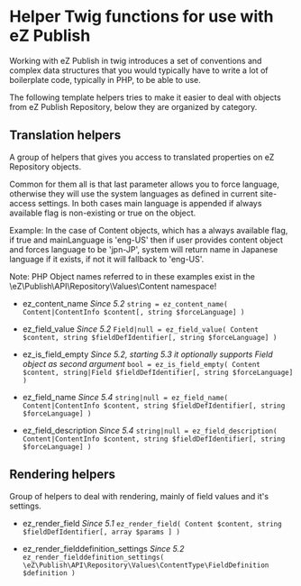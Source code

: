 # Helper Twig functions for use with eZ Publish

Working with eZ Publish in twig introduces a set of conventions and complex data structures that
you would typically have to write a lot of boilerplate code, typically in PHP, to be able to use.

The following template helpers tries to make it easier to deal with objects from eZ Publish Repository,
below they are organized by category.


## Translation helpers

A group of helpers that gives you access to translated properties on eZ Repository objects.

Common for them all is that last parameter allows you to force language, otherwise they will use
the system languages as defined in current site-access settings. In both cases main language is appended
if always available flag is non-existing or true on the object.

Example: In the case of Content objects, which has a always available flag, if true and mainLanguage is 'eng-US' then
         if user provides content object and forces language to be 'jpn-JP', system will return name in Japanese
         language if it exists, if not it will fallback to 'eng-US'.

Note: PHP Object names referred to in these examples exist in the \eZ\Publish\API\Repository\Values\Content namespace!

* ez_content_name
  _Since 5.2_
  `string = ez_content_name( Content|ContentInfo $content[, string $forceLanguage] )`

* ez_field_value
  _Since 5.2_
  `Field|null = ez_field_value( Content $content, string $fieldDefIdentifier[, string $forceLanguage] )`

* ez_is_field_empty
  _Since 5.2, starting 5.3 it optionally supports Field object as second argument_
  `bool = ez_is_field_empty( Content $content, string|Field $fieldDefIdentifier[, string $forceLanguage] )`

* ez_field_name
  _Since 5.4_
  `string|null = ez_field_name( Content|ContentInfo $content, string $fieldDefIdentifier[, string $forceLanguage] )`

* ez_field_description
  _Since 5.4_
  `string|null = ez_field_description( Content|ContentInfo $content, string $fieldDefIdentifier[, string $forceLanguage] )`


## Rendering helpers

Group of helpers to deal with rendering, mainly of field values and it's settings.

* ez_render_field
  _Since 5.1_
  `ez_render_field( Content $content, string $fieldDefIdentifier[, array $params ] )`

* ez_render_fielddefinition_settings
  _Since 5.2_
  `ez_render_fielddefinition_settings( \eZ\Publish\API\Repository\Values\ContentType\FieldDefinition $definition )`
